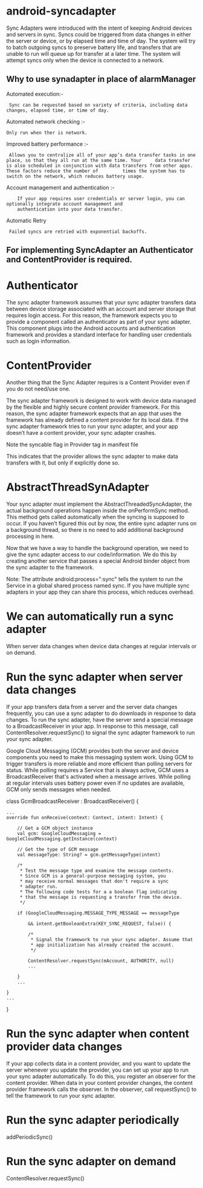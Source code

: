 # android-syncadapter
Sync Adapters were introduced with the intent of keeping Android devices and servers in sync. 
Syncs could be triggered from data changes in either the server or device, 
or by elapsed time and time of day.
The system will try to batch outgoing syncs to preserve battery life,
and transfers that are unable to run will queue up for transfer at a later time.
The system will attempt syncs only when the device is connected to a network.

Why to use synadapter in place of alarmManager
-------------------------------------------
Automated execution:-

     Sync can be requested based on variety of criteria, including data changes, elapsed time, or time of day.
     
Automated network checking :-

    Only run when ther is network.
    
Improved battery performance :- 

     Allows you to centralize all of your app’s data transfer tasks in one place, so that they all run at the same time. Your     data transfer is also scheduled in conjunction with data transfers from other apps. These factors reduce the number of         times the system has to switch on the network, which reduces battery usage.  
 
 Account management and authentication :-
  
        If your app requires user credentials or server login, you can optionally integrate account management and
        authentication into your data transfer.
        
Automatic Retry
     
     Failed syncs are retried with exponential backoffs.
     
For implementing SyncAdapter an Authenticator and ContentProvider is required.
------------------------------------------------------------------------------

Authenticator
==============
The sync adapter framework assumes that your sync adapter transfers data between 
device storage associated with an account and server storage that requires login access. 
For this reason, the framework expects you to provide a component called an authenticator as part of your sync adapter.
This component plugs into the Android accounts and authentication framework and 
provides a standard interface for handling user credentials such as login information.
 
ContentProvider
=================
Another thing that the Sync Adapter requires is a Content Provider even if you do not need/use one.

The sync adapter framework is designed to work with device data managed 
by the flexible and highly secure content provider framework. 
For this reason, the sync adapter framework expects that
an app that uses the framework has already defined a content provider for its local data.
If the sync adapter framework tries to run your sync adapter, 
and your app doesn’t have a content provider, your sync adapter crashes. 

Note the syncable flag in Provider tag in manifest file

This indicates that the provider allows the sync adapter to make data transfers with it,
but only if explicitly done so.

AbstractThreadSynAdapter
==========================

Your sync adapter must implement the AbstractThreadedSyncAdapter, 
the actual background operations happen inside the onPerformSync method. 
This method gets called automatically when the syncing is supposed to occur.
If you haven’t figured this out by now, the entire sync adapter runs on a background thread, 
so there is no need to add additional background processing in here.


Now that we have a way to handle the background operation,
we need to give the sync adapter access to our code/information. 
We do this by creating another service that passes a special Android binder object from the sync adapter to the framework.
     
Note: The attribute android:process=":sync" tells the system to run the Service in a global shared process named sync. 
If you have multiple sync adapters in your app they can share this process, which reduces overhead.    
   
We can automatically run a sync adapter
=======================================
When server data changes 
when device data changes 
at regular intervals
or on demand.   


Run the sync adapter when server data changes
================================================
If your app transfers data from a server and the server data changes frequently,
you can use a sync adapter to do downloads in response to data changes.
To run the sync adapter, have the server send a special message to a BroadcastReceiver in your app.
In response to this message, call ContentResolver.requestSync() 
to signal the sync adapter framework to run your sync adapter.

Google Cloud Messaging (GCM) provides both the server and device components you need to make this messaging system work. 
Using GCM to trigger transfers is more reliable and more efficient than polling servers for status.
While polling requires a Service that is always active, 
GCM uses a BroadcastReceiver that's activated when a message arrives. 
While polling at regular intervals uses battery power even if no updates are available, 
GCM only sends messages when needed.

class GcmBroadcastReceiver : BroadcastReceiver() {

    ...
    override fun onReceive(context: Context, intent: Intent) {
    
        // Get a GCM object instance
        val gcm: GoogleCloudMessaging = GoogleCloudMessaging.getInstance(context)
        
        // Get the type of GCM message
        val messageType: String? = gcm.getMessageType(intent)
        
        /*
         * Test the message type and examine the message contents.
         * Since GCM is a general-purpose messaging system, you
         * may receive normal messages that don't require a sync
         * adapter run.
         * The following code tests for a a boolean flag indicating
         * that the message is requesting a transfer from the device.
         */
         
        if (GoogleCloudMessaging.MESSAGE_TYPE_MESSAGE == messageType
        
            && intent.getBooleanExtra(KEY_SYNC_REQUEST, false)) {
            
            /*
             * Signal the framework to run your sync adapter. Assume that
             * app initialization has already created the account.
             */
             
            ContentResolver.requestSync(mAccount, AUTHORITY, null)
            ...
            
        }
        ...
        
    }
    ...    
}

Run the sync adapter when content provider data changes
======================================================
If your app collects data in a content provider, 
and you want to update the server whenever you update the provider, 
you can set up your app to run your sync adapter automatically. 
To do this, you register an observer for the content provider. 
When data in your content provider changes, the content provider framework calls the observer. 
In the observer, call requestSync() to tell the framework to run your sync adapter.

Run the sync adapter periodically
==================================
  addPeriodicSync()

Run the sync adapter on demand
================================
ContentResolver.requestSync()


  
  
  


